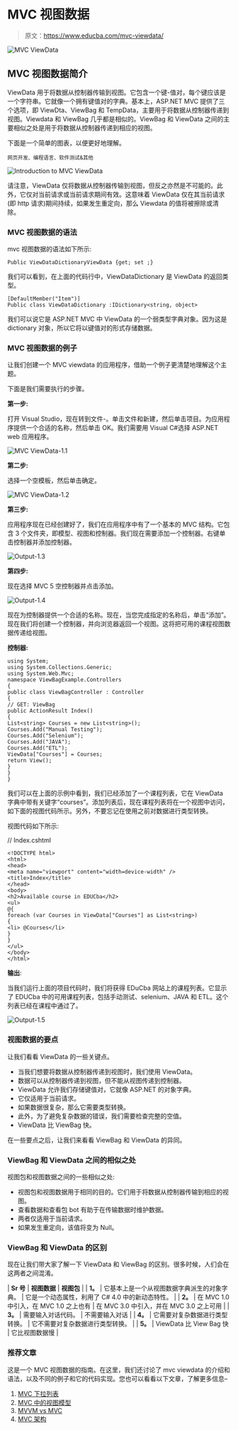 # MVC 视图数据

> 原文：<https://www.educba.com/mvc-viewdata/>

![MVC ViewData](img/bb72c6b5ae3522adc90b32a1bd8faa2c.png)



## MVC 视图数据简介

ViewData 用于将数据从控制器传输到视图。它包含一个键-值对，每个键应该是一个字符串。它就像一个拥有键值对的字典。基本上，ASP.NET MVC 提供了三个选项，即 ViewDta、ViewBag 和 TempData，主要用于将数据从控制器传递到视图。Viewdata 和 ViewBag 几乎都是相似的。ViewBag 和 ViewData 之间的主要相似之处是用于将数据从控制器传递到相应的视图。

下面是一个简单的图表，以便更好地理解。

<small>网页开发、编程语言、软件测试&其他</small>

![Introduction to MVC ViewData](img/d0208fd043912f6d56ed59bdaee020b8.png)



请注意，ViewData 仅将数据从控制器传输到视图，但反之亦然是不可能的。此外，它仅对当前请求或当前请求期间有效。这意味着 ViewData 仅在其当前请求(即 http 请求)期间持续，如果发生重定向，那么 Viewdata 的值将被擦除或清除。

### MVC 视图数据的语法

mvc 视图数据的语法如下所示:

```
Public ViewDataDictionaryViewData {get; set ;}
```

我们可以看到，在上面的代码行中，ViewDataDictionary 是 ViewData 的返回类型。

```
[DefaultMember("Item")]
Public class ViewDataDictionary :IDictionary<string, object>
```

我们可以说它是 ASP.NET MVC 中 ViewData 的一个弱类型字典对象。因为这是 dictionary 对象，所以它将以键值对的形式存储数据。

### MVC 视图数据的例子

让我们创建一个 MVC viewdata 的应用程序，借助一个例子更清楚地理解这个主题。

下面是我们需要执行的步骤。

**第一步:**

打开 Visual Studio，现在转到文件-。单击文件和新建，然后单击项目。为应用程序提供一个合适的名称，然后单击 OK。我们需要用 Visual C#选择 ASP.NET web 应用程序。

![MVC ViewData-1.1](img/b90a1e3e23cb90d5db57a24e71f669b3.png)



**第二步:**

选择一个空模板，然后单击确定。

![MVC ViewData-1.2](img/4bdf75a7b43890b7a639d02065c772db.png)



**第三步:**

应用程序现在已经创建好了，我们在应用程序中有了一个基本的 MVC 结构。它包含 3 个文件夹，即模型、视图和控制器。我们现在需要添加一个控制器。右键单击控制器并添加控制器。

![Output-1.3](img/b0fbc74af991cf6a88ebc9c6f50bfa25.png)



**第四步:**

现在选择 MVC 5 空控制器并点击添加。

![Output-1.4](img/9184ab811d97e7f178cd3b3f7402d482.png)



现在为控制器提供一个合适的名称。现在，当您完成指定的名称后，单击“添加”。现在我们将创建一个控制器，并向浏览器返回一个视图。这将把可用的课程视图数据传递给视图。

**控制器:**

```
using System;
using System.Collections.Generic;
using System.Web.Mvc;
namespace ViewBagExample.Controllers
{
public class ViewBagController : Controller
{
// GET: ViewBag
public ActionResult Index()
{
List<string> Courses = new List<string>();
Courses.Add("Manual Testing");
Courses.Add("Selenium");
Courses.Add("JAVA");
Courses.Add("ETL");
ViewData["Courses"] = Courses;
return View();
}
}
}
```

我们可以在上面的示例中看到，我们已经添加了一个课程列表，它在 ViewData 字典中带有关键字“courses”。添加列表后，现在课程列表将在一个视图中访问，如下面的视图代码所示。另外，不要忘记在使用之前对数据进行类型转换。

视图代码如下所示:

// Index.cshtml

```
<!DOCTYPE html>
<html>
<head>
<meta name="viewport" content="width=device-width" />
<title>Index</title>
</head>
<body>
<h2>Available course in EDUCba</h2>
<ul>
@{
foreach (var Courses in ViewData["Courses"] as List<string>)
{
<li> @Courses</li>
}
}
</ul>
</body>
</html>
```

**输出**:

当我们运行上面的项目代码时，我们将获得 EDuCba 网站上的课程列表。它显示了 EDUCba 中的可用课程列表，包括手动测试、selenium、JAVA 和 ETL。这个列表已经在课程中通过了。

![Output-1.5](img/d0476e448a836d0128065f1ae9282053.png)



### 视图数据的要点

让我们看看 ViewData 的一些关键点。

*   当我们想要将数据从控制器传递到视图时，我们使用 ViewData。
*   数据可以从控制器传递到视图，但不能从视图传递到控制器。
*   ViewData 允许我们存储键值对，它就像 ASP.NET 的对象字典。
*   它仅适用于当前请求。
*   如果数据很复杂，那么它需要类型转换。
*   此外，为了避免复杂数据的错误，我们需要检查完整的空值。
*   ViewData 比 ViewBag 快。

在一些要点之后，让我们来看看 ViewBag 和 ViewData 的异同。

### ViewBag 和 ViewData 之间的相似之处

视图包和视图数据之间的一些相似之处:

*   视图包和视图数据用于相同的目的。它们用于将数据从控制器传输到相应的视图。
*   查看数据和查看包 bot 有助于在传输数据时维护数据。
*   两者仅适用于当前请求。
*   如果发生重定向，该值将变为 Null。

### ViewBag 和 ViewData 的区别

现在让我们带大家了解一下 ViewData 和 ViewBag 的区别。很多时候，人们会在这两者之间混淆。

| **Sr 号** | **视图数据** | **视图包** |
| **1。** | 它基本上是一个从视图数据字典派生的对象字典。 | 它是一个动态属性，利用了 C# 4.0 中的新动态特性。 |
| **2。** | 在 MVC 1.0 中引入，在 MVC 1.0 之上也有 | 在 MVC 3.0 中引入，并在 MVC 3.0 之上可用 |
| **3。** | 需要输入对话代码。 | 不需要输入对话 |
| **4。** | 它需要对复杂数据进行类型转换。 | 它不需要对复杂数据进行类型转换。 |
| **5。** | ViewData 比 View Bag 快 | 它比视图数据慢 |

### 推荐文章

这是一个 MVC 视图数据的指南。在这里，我们还讨论了 mvc viewdata 的介绍和语法，以及不同的例子和它的代码实现。您也可以看看以下文章，了解更多信息–

1.  [MVC 下拉列表](https://www.educba.com/mvc-dropdownlist/)
2.  [MVC 中的视图模型](https://www.educba.com/viewmodel-in-mvc/)
3.  [MVVM vs MVC](https://www.educba.com/mvvm-vs-mvc/)
4.  [MVC 架构](https://www.educba.com/mvc-architecture/)





